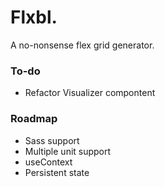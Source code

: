 # Flxbl.

A no-nonsense flex grid generator.

### To-do

- Refactor Visualizer compontent

### Roadmap

- Sass support
- Multiple unit support
- useContext
- Persistent state